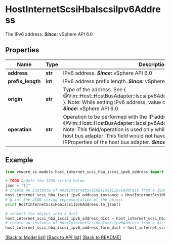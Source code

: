 # HostInternetScsiHbaIscsiIpv6Address

The IPv6 address.  ***Since:*** vSphere API 6.0 

## Properties
Name | Type | Description | Notes
------------ | ------------- | ------------- | -------------
**address** | **str** | IPv6 address.  ***Since:*** vSphere API 6.0  | 
**prefix_length** | **int** | IPv6 address prefix length.  ***Since:*** vSphere API 6.0  | 
**origin** | **str** | Type of the address.  See { @Vim::Host::HostBusAdapter::IscsiIpv6Address::AddressConfigurationType }. Note: While setting IPv6 address, value of origin should be set to static.  ***Since:*** vSphere API 6.0  | 
**operation** | **str** | Operation to be performed with the IP address.  See { @Vim::Host::HostBusAdapter::IscsiIpv6Address::IPv6AddressOperation }. Note: This field/operation is used only while setting the IPProperties on host bus adapter. This field would not have any value (Unset) while viewing IPProperties of the host bus adapter.  ***Since:*** vSphere API 6.0  | [optional] 

## Example

```python
from vmware_vi.models.host_internet_scsi_hba_iscsi_ipv6_address import HostInternetScsiHbaIscsiIpv6Address

# TODO update the JSON string below
json = "{}"
# create an instance of HostInternetScsiHbaIscsiIpv6Address from a JSON string
host_internet_scsi_hba_iscsi_ipv6_address_instance = HostInternetScsiHbaIscsiIpv6Address.from_json(json)
# print the JSON string representation of the object
print HostInternetScsiHbaIscsiIpv6Address.to_json()

# convert the object into a dict
host_internet_scsi_hba_iscsi_ipv6_address_dict = host_internet_scsi_hba_iscsi_ipv6_address_instance.to_dict()
# create an instance of HostInternetScsiHbaIscsiIpv6Address from a dict
host_internet_scsi_hba_iscsi_ipv6_address_form_dict = host_internet_scsi_hba_iscsi_ipv6_address.from_dict(host_internet_scsi_hba_iscsi_ipv6_address_dict)
```
[[Back to Model list]](../README.md#documentation-for-models) [[Back to API list]](../README.md#documentation-for-api-endpoints) [[Back to README]](../README.md)


